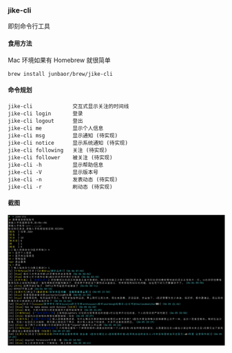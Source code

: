 ### jike-cli

即刻命令行工具

#### 食用方法

Mac 环境如果有 Homebrew 就很简单

```
brew install junbaor/brew/jike-cli
```

#### 命令规划

```
jike-cli             交互式显示关注的时间线
jike-cli login       登录
jike-cli logout      登出
jike-cli me          显示个人信息
jike-cli msg         显示通知 (待实现)
jike-cli notice      显示系统通知 (待实现)
jike-cli following   关注 (待实现)
jike-cli follower    被关注 (待实现)
jike-cli -h          显示帮助信息
jike-cli -V          显示版本号
jike-cli -n          发表动态 (待实现)
jike-cli -r          刷动态 (待实现)
```

#### 截图

![screenshots-1](imgs/jike-cli-1.png)